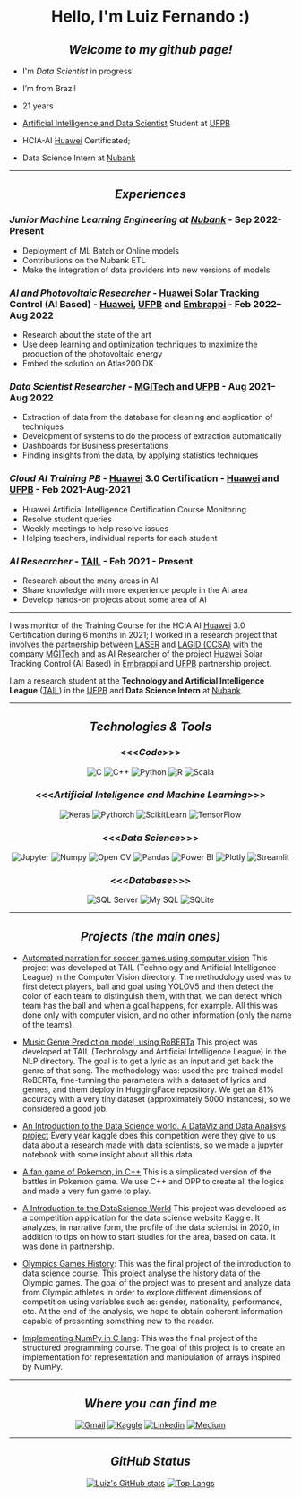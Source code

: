 
<center>

# Hello, I'm Luiz Fernando :)

## _Welcome to my github page!_

</center> 
 

- I'm _Data Scientist_ in progress!

- I’m from Brazil

- 21 years

- [Artificial Intelligence and Data Scientist](https://sigaa.ufpb.br/sigaa/public/curso/portal.jsf?id=14289031&lc=pt_BR) Student at [UFPB](https://www.ufpb.br/)

- HCIA-AI [Huawei](https://www.huawei.com/br/) Certificated;

- Data Science Intern at [Nubank](https://nubank.com.br/) 

<center> 

---
## _Experiences_ 

</center>

### ***Junior Machine Learning Engineering at [Nubank](https://nubank.com.br/pedir/nu/)*** - Sep 2022-Present

 - Deployment of ML Batch or Online models
 - Contributions on the Nubank ETL
 - Make the integration of data providers into new versions of models 

### ***AI and Photovoltaic Researcher*** - [Huawei](https://www.huawei.com/br/) Solar Tracking Control (AI Based) - [Huawei](https://www.huawei.com/br/), [UFPB](https://www.ufpb.br/) and [Embrappi](https://embrapii.org.br/) - Feb 2022–Aug 2022

- Research about the state of the art
- Use deep learning and optimization techniques to maximize the production of the photovoltaic energy
- Embed the solution on Atlas200 DK
 
### ***Data Scientist Researcher*** - [MGITech](https://www.mgitech.com.br/) and [UFPB](https://www.ufpb.br/) - Aug 2021–Aug 2022

- Extraction of data from the database for cleaning and application of
techniques
- Development of systems to do the process of extraction automatically
- Dashboards for Business presentations
- Finding insights from the data, by applying statistics techniques

### ***Cloud AI Training PB*** - [Huawei](https://www.huawei.com/br/) 3.0 Certification - [Huawei](https://www.huawei.com/br/) and [UFPB](https://www.ufpb.br/) - Feb 2021-Aug-2021

- Huawei Artificial Intelligence Certification Course Monitoring
- Resolve student queries
- Weekly meetings to help resolve issues
- Helping teachers, individual reports for each student

### ***AI Researcher*** - [TAIL](https://aria.ci.ufpb.br/tail/) - Feb 2021 - Present

- Research about the many areas in AI
- Share knowledge with more experience people in the AI area
- Develop hands-on projects about some area of AI

--- 

I was monitor of the Training Course for the HCIA AI [Huawei](https://www.huawei.com/br/) 3.0 Certification during 6 months in 2021; I worked in a research project that involves the partnership between [LASER](https://laser.ci.ufpb.br/) and [LAGID (CCSA)](https://www.instagram.com/lagid.ufpb/) with the company [MGITech](https://www.mgitech.com.br/) and as AI Researcher of the project [Huawei](https://www.huawei.com/br/) Solar Tracking Control (AI Based) in [Embrappi](https://embrapii.org.br/) and [UFPB](https://www.ufpb.br/) partnership project. 

I am a research student at the **Technology and Artificial Intelligence League** ([TAIL](https://aria.ci.ufpb.br/tail/)) in the [UFPB](https://www.ufpb.br/) and **Data Science Intern** at [Nubank](https://nubank.com.br/pedir/nu/)


<center> 

---

## _Technologies & Tools_


### <<<_Code_>>> 

![C](https://img.shields.io/badge/C-00599C?style=for-the-badge&logo=c&logoColor=white) ![C++](https://img.shields.io/badge/C%2B%2B-00599C?style=for-the-badge&logo=c%2B%2B&logoColor=white) ![Python](https://img.shields.io/badge/Python-3776AB?style=for-the-badge&logo=python&logoColor=white) ![R](https://img.shields.io/badge/R-276DC3?style=for-the-badge&logo=r&logoColor=white) ![Scala](https://img.shields.io/badge/Scala-DC322F?style=for-the-badge&logo=scala&logoColor=white)


### <<<_Artificial Inteligence and Machine Learning_>>>

![Keras](https://img.shields.io/badge/Keras-D00000?style=for-the-badge&logo=Keras&logoColor=white)
![Pythorch](https://img.shields.io/badge/PyTorch-EE4C2C?style=for-the-badge&logo=PyTorch&logoColor=white)
![ScikitLearn](https://img.shields.io/badge/scikit_learn-F7931E?style=for-the-badge&logo=scikit-learn&logoColor=white)
![TensorFlow](https://img.shields.io/badge/TensorFlow-FF6F00?style=for-the-badge&logo=TensorFlow&logoColor=white)


### <<<_Data Science_>>>

![Jupyter](https://img.shields.io/badge/Jupyter-F37626.svg?&style=for-the-badge&logo=Jupyter&logoColor=white)
![Numpy](https://img.shields.io/badge/Numpy-777BB4?style=for-the-badge&logo=numpy&logoColor=white)
![Open CV](https://img.shields.io/badge/OpenCV-27338e?style=for-the-badge&logo=OpenCV&logoColor=white)
![Pandas](https://img.shields.io/badge/Pandas-2C2D72?style=for-the-badge&logo=pandas&logoColor=white)
![Power BI](https://img.shields.io/badge/PowerBI-F2C811?style=for-the-badge&logo=Power%20BI&logoColor=white)
![Plotly](https://img.shields.io/badge/Plotly-239120?style=for-the-badge&logo=plotly&logoColor=white)
![Streamlit](https://img.shields.io/badge/Streamlit-FF4B4B?style=for-the-badge&logo=Streamlit&logoColor=white)

### <<<_Database_>>>

![SQL Server](https://img.shields.io/badge/Microsoft%20SQL%20Sever-CC2927?style=for-the-badge&logo=microsoft%20sql%20server&logoColor=white)
![My SQL](https://img.shields.io/badge/MySQL-00000F?style=for-the-badge&logo=mysql&logoColor=white)
![SQLite](https://img.shields.io/badge/SQLite-07405E?style=for-the-badge&logo=sqlite&logoColor=white)


---
## _Projects (the main ones)_

</center>

- [Automated narration for soccer games using computer vision](https://www.youtube.com/playlist?list=PLn7QUs7c_AV5KJH9sYyD-pEElfQd2kfSx) This project was developed at TAIL (Technology and Artificial Intelligence League) in the Computer Vision directory. The methodology used was to first detect players, ball and goal using YOLOV5 and then detect the color of each team to distinguish them, with that, we can detect which team has the ball and when a goal happens, for example. All this was done only with computer vision, and no other information (only the name of the teams).
 
 - [Music Genre Prediction model, using RoBERTa](https://huggingface.co/luiz826/roberta-to-music-genre) This project was developed at TAIL (Technology and Artificial Intelligence League) in the NLP directory. The goal is to get a lyric as an input and get back the genre of that song. The methodology was: used the pre-trained model RoBERTa, fine-tunning the parameters with a dataset of lyrics and genres, and them deploy in HuggingFace repository. We get an 81% accuracy with a very tiny dataset (approximately 5000 instances), so we considered a good job.  

 - [An Introduction to the Data Science world. A DataViz and Data Analisys project](https://www.kaggle.com/caiochacon/an-introduction-to-data-science-world) Every year kaggle does this competition were they give to us data about a research made with data scientists, so we made a jupyter notebook with some insight about all this data.

- [A fan game of Pokemon, in C++](https://github.com/luiz826/Projeto-POO-2) This is a simplicated version of the battles in Pokemon game. We use C++ and OPP to create all the logics and made a very fun game to play. 
 
- [A Introduction to the DataScience World](https://www.kaggle.com/caiochacon/an-introduction-to-data-science-world) This project was developed as a competition application for the data science website Kaggle. It analyzes, in narrative form, the profile of the data scientist in 2020, in addition to tips on how to start studies for the area, based on data. It was done in partnership.


- [Olympics Games History](https://github.com/caiochacon/projeto_final_ICD):  This was the final project of the introduction to data science course. This project analyse the history data of the Olympic games. The goal of the project was to present and analyze data from Olympic athletes in order to explore different dimensions of competition using variables such as: gender, nationality, performance, etc. At the end of the analysis, we hope to obtain coherent information capable of presenting something new to the reader.

- [Implementing NumPy in C lang](https://github.com/luiz826/Programacao_Estruturada/tree/main/projeto_final): This was the final project of the structured programming course. The goal of this project is to create an implementation for representation and manipulation of arrays inspired by NumPy.


<center>

---
## _Where you can find me_

[![Gmail](https://img.shields.io/badge/Gmail-D14836?style=for-the-badge&logo=gmail&logoColor=white)](luiz.costa@academico.ufpb.br)
[![Kaggle](https://img.shields.io/badge/Kaggle-20BEFF?style=for-the-badge&logo=Kaggle&logoColor=white)](https://www.kaggle.com/luizfernando632)
[![Linkedin](https://img.shields.io/badge/LinkedIn-0077B5?style=for-the-badge&logo=linkedin&logoColor=white)](https://www.linkedin.com/in/luiz-fernando632/) 
[![Medium](https://img.shields.io/badge/Medium-12100E?style=for-the-badge&logo=medium&logoColor=white)](https://luizfernando1012000.medium.com/)

---

## _GitHub Status_

[![Luiz's GitHub stats](https://github-readme-stats.vercel.app/api?username=luiz826&show_icons=true&theme=radical)](https://github.com/luiz826/)
[![Top Langs](https://github-readme-stats.vercel.app/api/top-langs/?username=luiz826&layout=compact&show_icons=true&theme=radical)](https://github.com/luiz826/)



</center>
